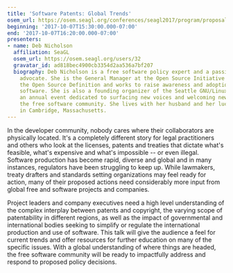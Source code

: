 ```yaml
---
title: 'Software Patents: Global Trends'
osem_url: https://osem.seagl.org/conferences/seagl2017/program/proposals/363
beginning: '2017-10-07T15:30:00.000-07:00'
end: '2017-10-07T16:20:00.000-07:00'
presenters:
- name: Deb Nicholson
  affiliation: SeaGL
  osem_url: https://osem.seagl.org/users/32
  gravatar_id: ad818bec4900cb3354d2aa536a7bf207
  biography: Deb Nicholson is a free software policy expert and a passionate community
    advocate. She is the General Manager at the Open Source Initiative which stewards
    the Open Source Definition and works to raise awareness and adoption of open source
    software. She is also a founding organizer of the Seattle GNU/Linux Conference,
    an annual event dedicated to surfacing new voices and welcoming new people to
    the free software community. She lives with her husband and her lucky black cat
    in Cambridge, Massachusetts.
---
```


In the developer community, nobody cares where their collaborators are physically located. It's a completely different story for legal practitioners and others who look at the licenses, patents and treaties that dictate what's feasible, what's expensive and what's impossible -- or even illegal. Software production has become rapid, diverse and global and in many instances, regulators have been struggling to keep up. While lawmakers, treaty drafters and standards setting organizations may feel ready for action, many of their proposed actions need considerably more input from global free and software projects and companies.

Project leaders and company executives need a high level understanding of the complex interplay between patents and copyright, the varying scope of patentability in different regions, as well as the impact of governmental and international bodies seeking to simplify or regulate the international production and use of software. This talk will give the audience a feel for current trends and offer resources for further education on many of the specific issues. With a global understanding of where things are headed, the free software community will be ready to impactfully address and respond to proposed policy decisions.
